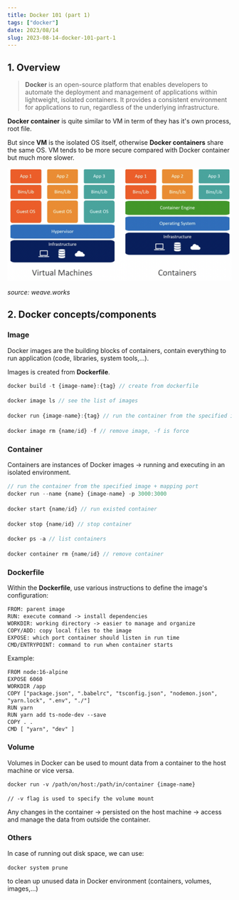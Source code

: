 ```yaml
---
title: Docker 101 (part 1)
tags: ["docker"]
date: 2023/08/14
slug: 2023-08-14-docker-101-part-1
---
```


## 1. Overview

> **Docker** is an open-source platform that enables developers to automate the deployment and management of applications within lightweight, isolated containers. It provides a consistent environment for applications to run, regardless of the underlying infrastructure.

**Docker container** is quite similar to VM in term of they has it's own process, root file.

But since **VM** is the isolated OS itself, otherwise **Docker containers** share the same OS. VM tends to be more secure compared with Docker container but much more slower.

![docker-vs-vm](https://raw.githubusercontent.com/southxzx/handbook-gatsby/main/_posts/everyday/_meta/docker-vs-vm.png)

_source: weave.works_

## 2. Docker concepts/components

### Image

Docker images are the building blocks of containers, contain everything to run application (code, libraries, system tools,...).

Images is created from **Dockerfile**.

```js
docker build -t {image-name}:{tag} // create from dockerfile

docker image ls // see the list of images

docker run {image-name}:{tag} // run the container from the specified image

docker image rm {name/id} -f // remove image, -f is force
```

### Container

Containers are instances of Docker images -> running and executing in an isolated environment.

```js
// run the container from the specified image + mapping port
docker run --name {name} {image-name} -p 3000:3000

docker start {name/id} // run existed container

docker stop {name/id} // stop container

docker ps -a // list containers

docker container rm {name/id} // remove container
```

### Dockerfile

Within the **Dockerfile**, use various instructions to define the image's configuration:

```
FROM: parent image
RUN: execute command -> install dependencies
WORKDIR: working directory -> easier to manage and organize
COPY/ADD: copy local files to the image
EXPOSE: which port container should listen in run time
CMD/ENTRYPOINT: command to run when container starts
```

Example:

```
FROM node:16-alpine
EXPOSE 6060
WORKDIR /app
COPY ["package.json", ".babelrc", "tsconfig.json", "nodemon.json", "yarn.lock", ".env", "./"]
RUN yarn
RUN yarn add ts-node-dev --save
COPY . .
CMD [ "yarn", "dev" ]
```

### Volume

Volumes in Docker can be used to mount data from a container to the host machine or vice versa.

```
docker run -v /path/on/host:/path/in/container {image-name}

// -v flag is used to specify the volume mount
```

Any changes in the container -> persisted on the host machine -> access and manage the data from outside the container.

### Others

In case of running out disk space, we can use:

`docker system prune`

to clean up unused data in Docker environment (containers, volumes, images,...)
